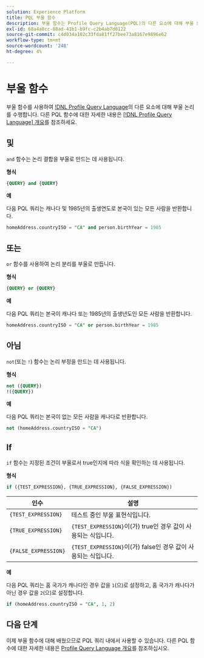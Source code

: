 ```yaml
---
solution: Experience Platform
title: PQL 부울 함수
description: 부울 함수는 Profile Query Language(PQL)의 다른 요소에 대해 부울 로직을 수행하는 데 사용됩니다.
exl-id: 68a4a8cc-88ad-41b1-b9fc-c2b4ab7d0122
source-git-commit: c4d034a102c33fda81ff27bee73a8167e9896e62
workflow-type: tm+mt
source-wordcount: '248'
ht-degree: 4%

---
```


# 부울 함수

부울 함수를 사용하여 [!DNL Profile Query Language](PQL)의 다른 요소에 대해 부울 논리를 수행합니다.  다른 PQL 함수에 대한 자세한 내용은 [[!DNL Profile Query Language] 개요](./overview.md)를 참조하세요.

## 및

`and` 함수는 논리 결합을 부울로 만드는 데 사용됩니다.

**형식**

```sql
{QUERY} and {QUERY}
```

**예**

다음 PQL 쿼리는 캐나다 및 1985년의 출생연도로 본국이 있는 모든 사람을 반환합니다.

```sql
homeAddress.countryISO = "CA" and person.birthYear = 1985
```

## 또는

`or` 함수를 사용하여 논리 분리를 부울로 만듭니다.

**형식**

```sql
{QUERY} or {QUERY}
```

**예**

다음 PQL 쿼리는 본국이 캐나다 또는 1985년의 출생년도인 모든 사람을 반환합니다.

```sql
homeAddress.countryISO = "CA" or person.birthYear = 1985
```

## 아님

`not`(또는 `!`) 함수는 논리 부정을 만드는 데 사용됩니다.

**형식**

```sql
not ({QUERY})
!({QUERY})
```

**예**

다음 PQL 쿼리는 본국이 없는 모든 사람을 캐나다로 반환합니다.

```sql
not (homeAddress.countryISO = "CA")
```

## If

`if` 함수는 지정된 조건이 부울로서 true인지에 따라 식을 확인하는 데 사용됩니다.

**형식**

```sql
if ({TEST_EXPRESSION}, {TRUE_EXPRESSION}, {FALSE_EXPRESSION})
```

| 인수 | 설명 |
| --------- | ----------- |
| `{TEST_EXPRESSION}` | 테스트 중인 부울 표현식입니다. |
| `{TRUE_EXPRESSION}` | `{TEST_EXPRESSION}`이(가) true인 경우 값이 사용되는 식입니다. |
| `{FALSE_EXPRESSION}` | `{TEST_EXPRESSION}`이(가) false인 경우 값이 사용되는 식입니다. |

**예**

다음 PQL 쿼리는 홈 국가가 캐나다인 경우 값을 `1`(으)로 설정하고, 홈 국가가 캐나다가 아닌 경우 값을 `2`(으)로 설정합니다.

```sql
if (homeAddress.countryISO = "CA", 1, 2)
```

## 다음 단계

이제 부울 함수에 대해 배웠으므로 PQL 쿼리 내에서 사용할 수 있습니다. 다른 PQL 함수에 대한 자세한 내용은 [Profile Query Language 개요](./overview.md)를 참조하십시오.
